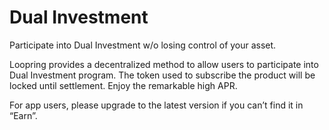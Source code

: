 # Dual Investment

Participate into Dual Investment w/o losing control of your asset. 

Loopring provides a decentralized method to allow users to participate into Dual Investment program. 
The token used to subscribe the product will be locked until settlement. Enjoy the remarkable high APR.  

For app users, please upgrade to the latest version if you can’t find it in “Earn”.
